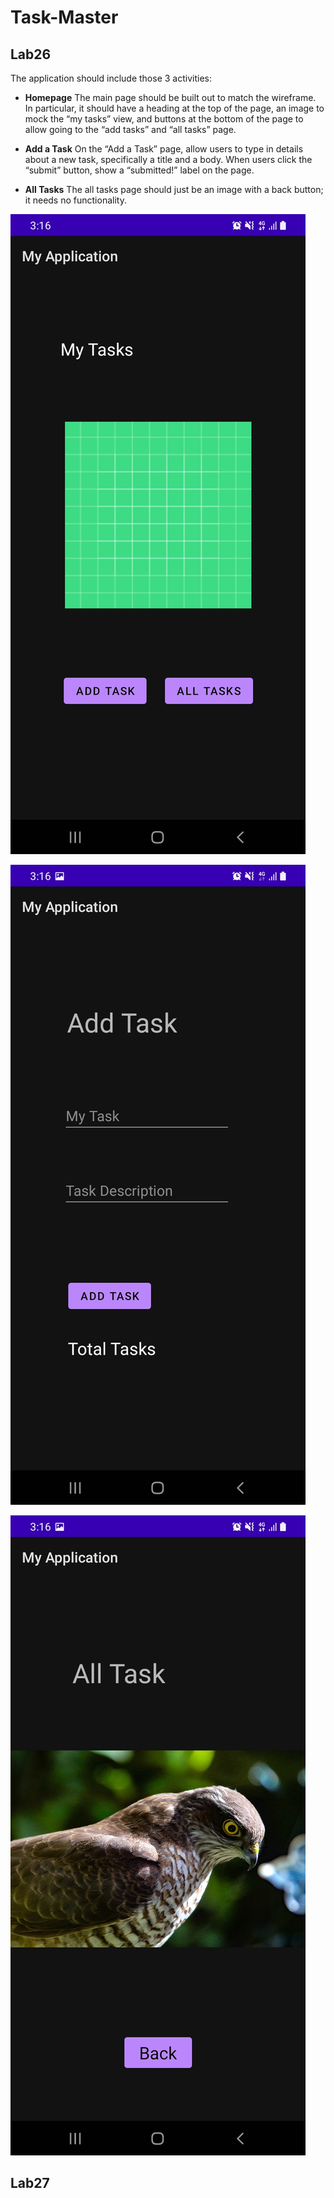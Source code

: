 # Task-Master

## Lab26
The application should include those 3 activities:
+ **Homepage**
The main page should be built out to match the wireframe. In particular, it should have a heading at the top of the page, an image to mock the “my tasks” view, and buttons at the bottom of the page to allow going to the “add tasks” and “all tasks” page.

+ **Add a Task**
On the “Add a Task” page, allow users to type in details about a new task, specifically a title and a body. When users click the “submit” button, show a “submitted!” label on the page.

+ **All Tasks**
The all tasks page should just be an image with a back button; it needs no functionality.


![Main Tasks](/screenshots/Lab26/mainTask.jpg)

![Add Tasks](/screenshots/Lab26/addTask.jpg)

![All Tasks](/screenshots/Lab26/allTask.jpg)



## Lab27




